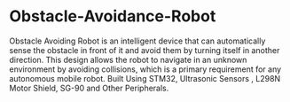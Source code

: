 # Obstacle-Avoidance-Robot
Obstacle Avoiding Robot is an intelligent device that can automatically sense the obstacle in front of it and avoid them by turning itself in another direction. This design allows the robot to navigate in an unknown environment by avoiding collisions, which is a primary requirement for any autonomous mobile robot. Built Using STM32, Ultrasonic Sensors , L298N Motor Shield, SG-90 and Other Peripherals.
